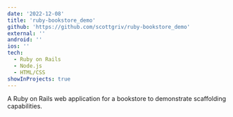 ```yaml
---
date: '2022-12-08'
title: 'ruby-bookstore_demo'
github: 'https://github.com/scottgriv/ruby-bookstore_demo'
external: ''
android: ''
ios: ''
tech:
  - Ruby on Rails
  - Node.js
  - HTML/CSS
showInProjects: true
---
```


A Ruby on Rails web application for a bookstore to demonstrate scaffolding capabilities.
